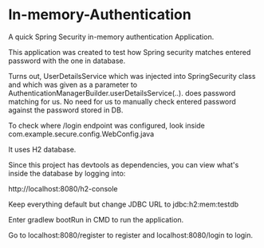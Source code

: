 # In-memory-Authentication

A quick Spring Security in-memory authentication Application.

This application was created to test how Spring security matches entered password with the one in database. 

Turns out, UserDetailsService which was injected into SpringSecurity class and 
which was given as a parameter to AuthenticationManagerBuilder.userDetailsService(..). does password matching for us.
No need for us to manually check entered password against the password stored in DB.

To check where /login endpoint was configured, look inside com.example.secure.config.WebConfig.java

It uses H2 database. 

Since this project has devtools as dependencies, you can view what's inside the database by logging into:

http://localhost:8080/h2-console

Keep everything default but change JDBC URL to jdbc:h2:mem:testdb

Enter gradlew bootRun in CMD to run the application. 

Go to localhost:8080/register to register and localhost:8080/login to login. 
